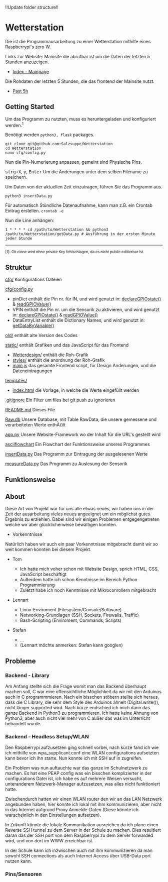 !!Update folder structure!!


# Wetterstation

Die ist die Programmausarbeitung zu einer Wetterstation mithilfe eines Raspberrypi's zero W.

Links zur Website:
Mainsite die abrufbar ist um die Daten der letzten 5 Stunden anzuzeigen.
+ [Index - Mainpage](http://raspi-home.ddns.net:8080/)

Die Rohdaten der letzten 5 Stunden, die das frontend der Mainsite nutzt.
+ [Past 5h](http://raspi-home.ddns.net:8080/getdata/)

## Getting Started

Um das Programm zu nutzten, muss es heruntergeladen und konfiguriert werden.<sup>1</sup>

Benötigt werden `python3, flask` packages.
```
git clone git@github.com:Salzsuppe/Wetterstation
cd Wetterstation
nano cfg/config.py
```
Nun die Pin-Numerierung anpassen, gemeint sind Physische Pins.

<kbd>strg+X</kbd>, <kbd>y</kbd>, <kbd>Enter</kbd>
Um die Änderungen unter dem selben Filename zu speichern.

Um Daten von der aktuellen Zeit einzutragen, führen Sie das Programm aus.
```
python3 insertData.py
```

Für automatisch Stündliche Datenaufnahme, kann man z.B. ein Crontab Eintrag erstellen.
`crontab -e`

Nun die Line anhängen:
```
1 * * * * cd /path/to/Wetterstation && python3 /path/to/Wetterstation/getData.py # Ausführung in der ersten Minute jeder Stunde
```



---
<sup>[1]: Git clone wird ohne private Key fehlschlagen, da es nicht public editierbar ist.</sup>


## Struktur
[cfg/](https://github.com/Salzsuppe/Wetterstation/tree/main/cfg) Konfigurations Dateien

[cfg/config.py](https://github.com/Salzsuppe/Wetterstation/tree/main/cfg/config.py) 
+ pinDict enthält die Pin nr. für IN, und wird genutzt in: [declareGPIOstate()](https://github.com/Salzsuppe/Wetterstation/blob/main/measureData.py?plain=1#L25) & [readGPIOValue()](https://github.com/Salzsuppe/Wetterstation/blob/main/measureData.py?plain=1#L35)
+ VPIN enthält die Pin nr. um die Sensorik zu aktivieren, und wird genutzt in: [declareGPIOstate()](https://github.com/Salzsuppe/Wetterstation/blob/main/measureData.py?plain=1#L25) & [readGPIOValue()](https://github.com/Salzsuppe/Wetterstation/blob/main/measureData.py?plain=1#L35)
+ DataEntryList enthält die Dictionary Names, und wird genutzt in: [getDataByVariable()](https://github.com/Salzsuppe/Wetterstation/blob/main/insertData.py?plain=1#L46)

[old/](https://github.com/Salzsuppe/Wetterstation/tree/main/old) enthält alte Version des Codes

[static/](https://github.com/Salzsuppe/Wetterstation/tree/main/static) enthält Grafiken und das JavaScript für das Frontend
+ [Wetterdesign/](https://github.com/Salzsuppe/Wetterstation/tree/main/static/Wetterdesign) enthält die Roh-Grafik
+ [styles/](https://github.com/Salzsuppe/Wetterstation/tree/main/static/styles) enthält die anordnung der Roh-Grafik
+ [main.js](https://github.com/Salzsuppe/Wetterstation/blob/main/static/main.js) das gesamte Frontend script, für Design Anderungen, und die Dateneintragungen

[templates/](https://github.com/Salzsuppe/Wetterstation/tree/main/templates)
+ [index.html](https://github.com/Salzsuppe/Wetterstation/blob/main/templates/index.html) die Vorlage, in welche die Werte eingefüllt werden

[.gitignore](https://github.com/Salzsuppe/Wetterstation/blob/main/.gitignore) Ein Filter um files bei git push zu ignorieren

[README.md](https://github.com/Salzsuppe/Wetterstation/blob/main/README.md) Dieses File

[Raw.db](https://github.com/Salzsuppe/Wetterstation/blob/main/Raw.db) Unsere Database, mit Table RawData, die unsere gemessene und verarbeiteten Werte enthÃ¤lt

[app.py](https://github.com/Salzsuppe/Wetterstation/blob/main/app.py) Unsere Website-Framework wo der Inhalt für die URL's gestellt wird

[asciiflowchart](https://github.com/Salzsuppe/Wetterstation/blob/main/asciiflowchart) Ein Flowchart der Funktionsweise unseres Programmes

[insertData.py](https://github.com/Salzsuppe/Wetterstation/blob/main/insertData.py) Das Programm zur Eintragung der ausgelesenen Werte

[measureData.py](https://github.com/Salzsuppe/Wetterstation/blob/main/measureData.py) Das Programm zu Auslesung der Sensorik



## Funktionsweise


## About

Diese Art von Projekt war für uns alle etwas neues, wir haben uns in der Zeit der ausarbeitung vieles neues angeeignet um ein möglichst gutes Ergebnis zu erziehlen. Dabei sind wir einigen Problemen entgegengetreten welche wir aber glücklicherweise bewältigen konnten.

+ Vorkenntnisse

Natürlich haben wir auch ein paar Vorkenntnisse mitgebracht damit wir so weit kommen konnten bei diesem Projekt.

+ Tom
  + Ich hatte mich voher schon mit Website Design, sprich HTML, CSS, JavaScript beschäftigt
  + Außerdem hatte ich schon Kenntnisse im Bereich Python Programmierung
  + Zuletzt habe ich noch Kenntnisse mit Mikroconrollern mitgebracht

+ Lennart
  + Linux-Enviroment (Filesystem/Console/Software)
  + Networking-Grundlagen (SSH, Sockets, Firewalls, Traffic)
  + Bash-Scripting (Enviroment, Commands, Scripts)

+ Stefan
  +  ...
  +  (Lennart möchte anmerken: Stefan kann googlen)

## Probleme

### Backend - Library
Am Anfang stellte sich die Frage womit man das Backend überhaupt machen soll, C war eine offensichtliche
Möglichkeit da wir mit den Arduinos auch in C programmmieren. Nach ein bisschen stöbern stellte sich heraus,
dass die C Library, die sehr dem Style des Arduinos ähnelt (Digital.write()), nicht länger supported wird.
Nach kürze endschied ich mich dann das ganze Backend in Python3 zu programmieren.
Ich hatte keine Ahnung von Python3, aber auch nicht viel mehr von C außer das was im Unterricht behandelt wurde.

### Backend - Headless Setup/WLAN
Den Raspberrypi aufzusetzen ging schnell vorbei, nach kürze fand ich wie ich mithilfe von wpa_supplicant.conf
eine WLAN configurations aufsetzten kann bevor ich ihn starte. Nun konnte ich mit SSH auf in zugreifen.

Ein Problem was nun auftauchte war das ganze im Schulnetzwerk zu machen. Es hat eine PEAP config was ein bisschen
komplizierter in der configurations Datei ist, ich habe es auf mehrere Weisen versucht, 
unteranderem Netzwerk-Manager aufzusetzen, was alles nicht funktioniert hatte.

Zwischendurch hatten wir einen WLAN router den wir an das LAN Netzwerk angebunden haben, hier konnte ich lokal mit ihm kommunizieren,
aber nicht in das Internet aufgrund Proxy Anmelde-Daten (Diese könnte ich warscheinlich in den Einstellungen aufsetzen).

In Zukunft könnte die lokale Kommunikation ausreichen da ich plane einen Reverse SSH tunnel zu dem Server in der Schule zu machen.
Dies resultiert daran das der SSH port von dem Raspberrypi zu dem Server forwarded wird, und von dort im WWW erreichbar ist.

In der Schule kann ich inzwischen auch mit ihm kommunizieren da man sowohl SSH connections als auch Internet Access über USB-Data port nutzen kann.

### Pins/Sensoren

